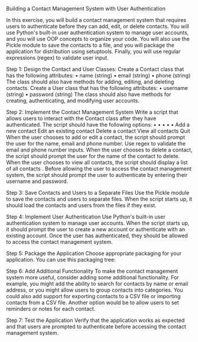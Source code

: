 Building a Contact Management System with User Authentication


In this exercise, you will build a contact management system that requires users to
authenticate before they can add, edit, or delete contacts. You will use Python's built-in user
authentication system to manage user accounts, and you will use OOP concepts to organize
your code. You will also use the Pickle module to save the contacts to a file, and you will
package the application for distribution using setuptools. Finally, you will use regular
expressions (regex) to validate user input.


Step 1: Design the Contact and User Classes:
Create a Contact class that has the following attributes:
• name (string)
• email (string)
• phone (string)
The class should also have methods for adding, editing, and deleting contacts.
Create a User class that has the following attributes:
• username (string)
• password (string)
The class should also have methods for creating, authenticating, and modifying user
accounts.


Step 2: Implement the Contact Management System
Write a script that allows users to interact with the Contact class after they have
authenticated. The script should have the following options:
•
•
•
•
•
Add a new contact
Edit an existing contact
Delete a contact
View all contacts
Quit
When the user chooses to add or edit a contact, the script should prompt the user for the
name, email and phone number. Use regex to validate the email and phone number inputs.
When the user chooses to delete a contact, the script should prompt the user for the name
of the contact to delete.
When the user chooses to view all contacts, the script should display a list of all contacts .
Before allowing the user to access the contact management system, the script should prompt
the user to authenticate by entering their username and password.


Step 3: Save Contacts and Users to a Separate Files
Use the Pickle module to save the contacts and users to separate files. When the script starts
up, it should load the contacts and users from the files if they exist.


Step 4: Implement User Authentication
Use Python's built-in user authentication system to manage user accounts. When the script
starts up, it should prompt the user to create a new account or authenticate with an existing
account. Once the user has authenticated, they should be allowed to access the contact
management system.


Step 5: Package the Application
Choose appropriate packaging for your application. You can use this packaging tree:


Step 6: Add Additional Functionality
To make the contact management system more useful, consider adding some additional
functionality. For example, you might add the ability to search for contacts by name or email
address, or you might allow users to group contacts into categories. You could also add
support for exporting contacts to a CSV file or importing contacts from a CSV file. Another
option would be to allow users to set reminders or notes for each contact.


Step 7: Test the Application
Verify that the application works as expected and that users are prompted to authenticate
before accessing the contact management system.
